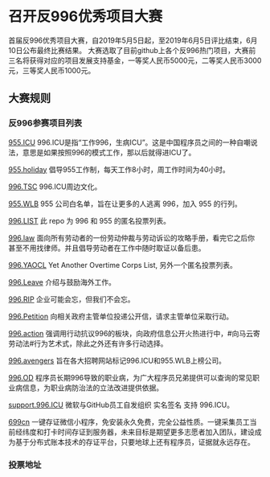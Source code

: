 # 召开反996优秀项目大赛
  首届反996优秀项目大赛，自2019年5月5日起，至2019年6月5日评比结束，6月10日公布最终比赛结果。
  大赛选取了目前github上各个反996热门项目，大赛前三名将获得对应的项目发展支持基金，一等奖人民币5000元，二等奖人民币3000元，三等奖人民币1000元。
  
## 大赛规则

### 反996参赛项目列表
[955.ICU](https://github.com/996icu/996.ICU) 996.ICU是指“工作996，生病ICU”。这是中国程序员之间的一种自嘲说法，意思是如果按照996的模式工作，那以后就得进ICU了。

[955.holiday](https://github.com/955holiday/955.holiday) 倡导955工作制，每天工作8小时，周工作时间为40小时。

[996.TSC](https://github.com/lxlxw/996.TSC) 996.ICU周边文化。

[955.WLB](https://github.com/formulahendry/955.WLB) 955 公司白名单，旨在让更多的人逃离 996，加入 955 的行列。

[996.LIST](https://github.com/fengT-T/996_list) 此 repo 为 996 和 955 的匿名投票列表。

[996.law](https://github.com/CPdogson/996.law) 面向所有劳动者的一份劳动仲裁与劳动诉讼的攻略手册，看完它之后你甚至不用找律师。并且倡导劳动者在工作中随时取证以备后患。

[996.YAOCL](https://github.com/boycott996/yaocl) Yet Another Overtime Corps List, 另外一个匿名投票列表。

[996.Leave](https://github.com/623637646/996.Leave) 介绍与鼓励海外工作。

[996.RIP](https://996.rip) 企业可能会忘，但我们不会忘。

[996.Petition](https://github.com/xokctah/996.petition) 向相关政府主管单位投递公开信，请求主管单位采取行动。

[996.action](https://github.com/CPdogson/996action) 强调用行动抗议996的板块，向政府信息公开火热进行中，#向马云寄劳动法#行为艺术式，除此之外还有许多行动选择。

[996.avengers](https://github.com/996-icu-avengers/Natasha) 旨在各大招聘网站标记996.ICU和955.WLB上榜公司。

[996.OD](https://github.com/zheolong/996.OD.git) 程序员长期996导致的职业病，为广大程序员兄弟提供可以查询的常见职业病信息，为职业病防治法的立法改进提供依据。

[support.996.ICU](https://github.com/msworkers/support.996.ICU) 微软与GitHub员工自发组织 实名签名 支持 996.ICU。

[699cn](https://github.com/996-699/996.699) 一键存证微信小程序，免安装永久免费，完全公益性质。一键采集员工当前经纬度和打卡时间存证到服务器，未来目标是期望更多志愿者加入团队，建设成为基于分布式账本技术的存证平台，只要地球上还有程序员，证据就永远存在。

### 投票地址
